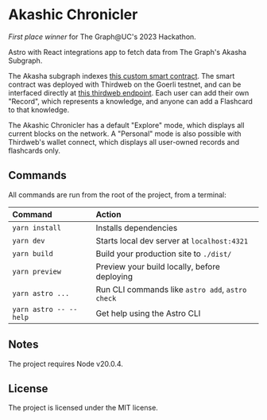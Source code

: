 # Akashic Chronicler

*First place winner* for The Graph@UC's 2023 Hackathon.

Astro with React integrations app to fetch data from The Graph's Akasha Subgraph.

The Akasha subgraph indexes [this custom smart contract](https://github.com/menamerai/akasha).
The smart contract was deployed with Thirdweb on the Goerli testnet, and can be interfaced directly at [this thirdweb endpoint](https://thirdweb.com/goerli/0x6a39F8b0eF0CAb4216734CdF86Feb4740Fd443ab).
Each user can add their own "Record", which represents a knowledge, and anyone can add a Flashcard to that knowledge.

The Akashic Chronicler has a default "Explore" mode, which displays all current blocks on the network.
A "Personal" mode is also possible with Thirdweb's wallet connect, which displays all user-owned records and flashcards only.

## Commands

All commands are run from the root of the project, from a terminal:

| Command                   | Action                                           |
| :------------------------ | :----------------------------------------------- |
| `yarn install`             | Installs dependencies                            |
| `yarn dev`             | Starts local dev server at `localhost:4321`      |
| `yarn build`           | Build your production site to `./dist/`          |
| `yarn preview`         | Preview your build locally, before deploying     |
| `yarn astro ...`       | Run CLI commands like `astro add`, `astro check` |
| `yarn astro -- --help` | Get help using the Astro CLI                     |

## Notes

The project requires Node v20.0.4.

## License

The project is licensed under the MIT license.
